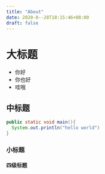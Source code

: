 ```yaml
---
title: "About"
date: 2020-0--28T18:15:46+08:00
draft: false
---
```

# 大标题
- 你好
- 你也好
- 哇哦

## 中标题

```java
public static void main(){
  System.out.println("hello world")
}
```

### 小标题



#### 四级标题

